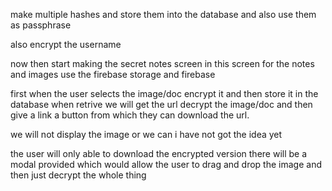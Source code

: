 make multiple hashes and store them into the database and also use them as passphrase

also encrypt the username


now then start making the secret notes screen in this screen for the notes and images use the firebase storage and firebase

first when the user selects the image/doc encrypt it and then store it in the database when retrive we will get the url 
decrypt the image/doc and then give a link a button from which they can download the url.

we will not display the image or we can i have not got the idea yet


the user will only able to download the encrypted version there will be a modal provided which would allow the user to drag and drop the image and then just decrypt the whole thing